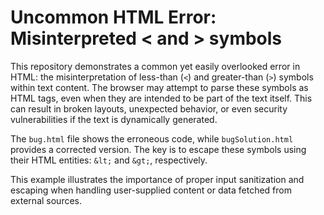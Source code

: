 # Uncommon HTML Error: Misinterpreted < and > symbols

This repository demonstrates a common yet easily overlooked error in HTML: the misinterpretation of less-than (`<`) and greater-than (`>`) symbols within text content.  The browser may attempt to parse these symbols as HTML tags, even when they are intended to be part of the text itself. This can result in broken layouts, unexpected behavior, or even security vulnerabilities if the text is dynamically generated.

The `bug.html` file shows the erroneous code, while `bugSolution.html` provides a corrected version.  The key is to escape these symbols using their HTML entities: `&lt;` and `&gt;`, respectively.

This example illustrates the importance of proper input sanitization and escaping when handling user-supplied content or data fetched from external sources.